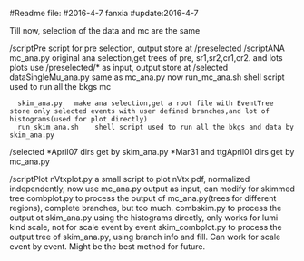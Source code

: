 #Readme file:
#2016-4-7 fanxia
#update:2016-4-7

Till now, selection of the data and mc are the same

/scriptPre         script for pre selection, output store at /preselected
/scriptANA         
      mc_ana.py    original ana selection,get trees of pre, sr1,sr2,cr1,cr2. and lots plots 
                   use /preselected/* as input, output store at /selected
      dataSingleMu_ana.py        same as mc_ana.py now
      run_mc_ana.sh     shell script used to run all the bkgs mc 


      skim_ana.py   make ana selection,get a root file with EventTree store only selected events with user defined branches,and lot of histograms(used for plot directly)
      run_skim_ana.sh    shell script used to run all the bkgs and data by skim_ana.py

/selected
       *April07    dirs get by skim_ana.py
       *Mar31 and ttgApril01       dirs get by mc_ana.py

/scriptPlot
       nVtxplot.py        a small script to plot nVtx pdf, normalized independently, now use mc_ana.py output as input, can modify for skimmed tree
       combplot.py        to process the output of mc_ana.py(trees for different regions), complete branches, but too much.
       combskim.py        to process the output ot skim_ana.py using the histograms directly, only works for lumi kind scale, not for scale event by event
       skim_combplot.py   to process the output tree of skim_ana.py, using branch info and fill. Can work for scale event by event. Might be the best method for future.